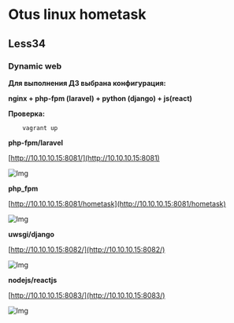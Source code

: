 # Otus linux hometask
## Less34
### Dynamic web

__Для выполнения ДЗ выбрана конфигурация:__

__nginx + php-fpm (laravel) + python (django) + js(react)__

__Проверка:__

```
    vagrant up
```

__php-fpm/laravel__ 

[http://10.10.10.15:8081/](http://10.10.10.15:8081)

![Img](https://github.com/kakunindima/otus_linux/blob/master/less34/img/laravel.png)

__php_fpm__

[http://10.10.10.15:8081/hometask](http://10.10.10.15:8081/hometask)

![Img](https://github.com/kakunindima/otus_linux/blob/master/less34/img/php_fpm.png)

__uwsgi/django__

[http://10.10.10.15:8082/](http://10.10.10.15:8082/)

![Img](https://github.com/kakunindima/otus_linux/blob/master/less34/img/django.png)

__nodejs/reactjs__ 

[http://10.10.10.15:8083/](http://10.10.10.15:8083/)

![Img](https://github.com/kakunindima/otus_linux/blob/master/less34/img/react.png)

